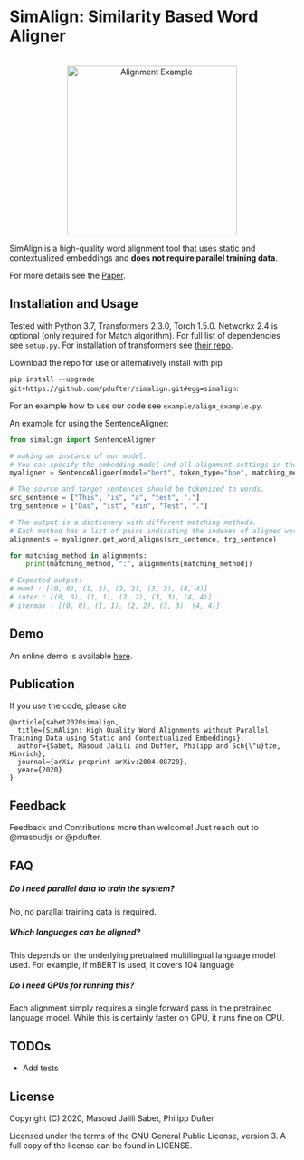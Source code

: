 SimAlign: Similarity Based Word Aligner
==============

<p align="center">
    <br>
    <img alt="Alignment Example" src="https://raw.githubusercontent.com/pdufter/simalign/master/assets/example.png" width="300"/>
    <br>
<p>

SimAlign is a high-quality word alignment tool that uses static and contextualized embeddings and **does not require parallel training data**.

For more details see the [Paper](https://arxiv.org/pdf/2004.08728.pdf).


Installation and Usage
--------

Tested with Python 3.7, Transformers 2.3.0, Torch 1.5.0. Networkx 2.4 is optional (only required for Match algorithm). 
For full list of dependencies see `setup.py`.
For installation of transformers see [their repo](https://github.com/huggingface/transformers#installation).

Download the repo for use or alternatively install with pip

`pip install --upgrade git+https://github.com/pdufter/simalign.git#egg=simalign`:


For an example how to use our code see `example/align_example.py`.

An example for using the SentenceAligner:
```python
from simalign import SentenceAligner

# making an instance of our model.
# You can specify the embedding model and all alignment settings in the constructor.
myaligner = SentenceAligner(model="bert", token_type="bpe", matching_methods="mai")

# The source and target sentences should be tokenized to words.
src_sentence = ["This", "is", "a", "test", "."]
trg_sentence = ["Das", "ist", "ein", "Test", "."]

# The output is a dictionary with different matching methods.
# Each method has a list of pairs indicating the indexes of aligned words (The alignments are zero-indexed).
alignments = myaligner.get_word_aligns(src_sentence, trg_sentence)

for matching_method in alignments:
    print(matching_method, ":", alignments[matching_method])

# Expected output:
# mwmf : [(0, 0), (1, 1), (2, 2), (3, 3), (4, 4)]
# inter : [(0, 0), (1, 1), (2, 2), (3, 3), (4, 4)]
# itermax : [(0, 0), (1, 1), (2, 2), (3, 3), (4, 4)]
```

Demo
--------

An online demo is available [here](https://simalign.cis.lmu.de/).


Publication
--------

If you use the code, please cite 

```
@article{sabet2020simalign,
  title={SimAlign: High Quality Word Alignments without Parallel Training Data using Static and Contextualized Embeddings},
  author={Sabet, Masoud Jalili and Dufter, Philipp and Sch{\"u}tze, Hinrich},
  journal={arXiv preprint arXiv:2004.08728},
  year={2020}
}
```

Feedback
--------

Feedback and Contributions more than welcome! Just reach out to @masoudjs or @pdufter. 


FAQ
--------

##### Do I need parallel data to train the system?

No, no parallal training data is required.

##### Which languages can be aligned?

This depends on the underlying pretrained multilingual language model used. For example, if mBERT is used, it covers 104 language

##### Do I need GPUs for running this?

Each alignment simply requires a single forward pass in the pretrained language model. While this is certainly 
faster on GPU, it runs fine on CPU.


TODOs
--------

* Add tests


License
-------

Copyright (C) 2020, Masoud Jalili Sabet, Philipp Dufter

Licensed under the terms of the GNU General Public License, version 3. A full copy of the license can be found in LICENSE.
